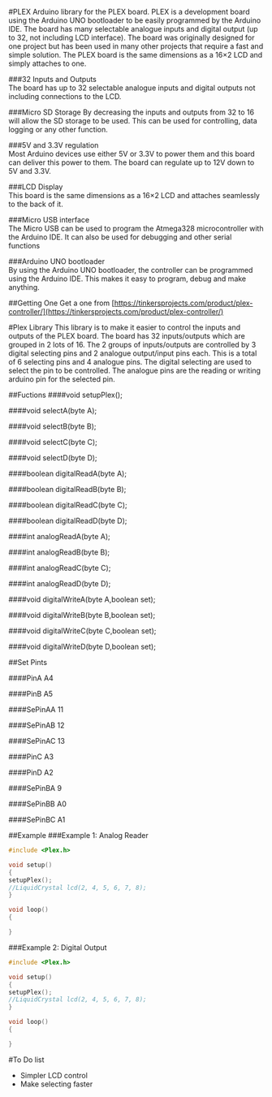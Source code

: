 #PLEX
Arduino library for the PLEX board.
PLEX is a development board using the Arduino UNO bootloader to be easily programmed by the Arduino IDE. The board has many selectable analogue inputs and digital output (up to 32, not including LCD interface).
The board was originally designed for one project but has been used in many other projects that require a fast and simple solution. The PLEX board is the same dimensions as a 16×2 LCD and simply attaches to one.

###32 Inputs and Outputs	
The board has up to 32 selectable analogue inputs and digital outputs not including connections to the LCD.

###Micro SD Storage	
By decreasing the inputs and outputs from 32 to 16 will allow the SD storage to be used. This can be used for controlling, data logging or any other function.

###5V and 3.3V regulation	
Most Arduino devices use either 5V or 3.3V to power them and this board can deliver this power to them. The board can regulate up to 12V down to 5V and 3.3V.

###LCD Display	
This board is the same dimensions as a 16×2 LCD and attaches seamlessly to the back of it.

###Micro USB interface	
The Micro USB can be used to program the Atmega328 microcontroller with the Arduino IDE. It can also be used for debugging and other serial functions

###Arduino UNO bootloader	
By using the Arduino UNO bootloader, the controller can be programmed using the Arduino IDE. This makes it easy to program, debug and make anything.

##Getting One
Get a one from [https://tinkersprojects.com/product/plex-controller/](https://tinkersprojects.com/product/plex-controller/)

#Plex Library
This library is to make it easier to control the inputs and outputs of the PLEX board. The board has 32 inputs/outputs which are grouped in 2 lots of 16. The 2 groups of inputs/outputs are controlled by 3 digital selecting pins and 2 analogue output/input pins each. This is a total of 6 selecting pins and 4 analogue pins. 
The digital selecting are used to select the pin to be controlled. The analogue pins are the reading or writing arduino pin for the selected pin.

##Fuctions
####void setupPlex();

####void selectA(byte A);

####void selectB(byte B);

####void selectC(byte C);

####void selectD(byte D);

####boolean digitalReadA(byte A);

####boolean digitalReadB(byte B);

####boolean digitalReadC(byte C);

####boolean digitalReadD(byte D);

####int analogReadA(byte A);

####int analogReadB(byte B);

####int analogReadC(byte C);

####int analogReadD(byte D);

####void digitalWriteA(byte A,boolean set);

####void digitalWriteB(byte B,boolean set);

####void digitalWriteC(byte C,boolean set);

####void digitalWriteD(byte D,boolean set);

##Set Pints

####PinA A4

####PinB A5

####SePinAA 11

####SePinAB 12

####SePinAC 13

####PinC A3

####PinD A2

####SePinBA 9

####SePinBB A0

####SePinBC A1


##Example
###Example 1: Analog Reader

```c++
#include <Plex.h>

void setup() 
{
setupPlex();
//LiquidCrystal lcd(2, 4, 5, 6, 7, 8);
}

void loop() 
{

}
```

###Example 2: Digital Output

```c++
#include <Plex.h>

void setup() 
{
setupPlex();
//LiquidCrystal lcd(2, 4, 5, 6, 7, 8);
}

void loop() 
{

}
```

#To Do list
- Simpler LCD control
- Make selecting faster
